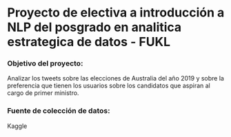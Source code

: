 # Proyecto de electiva a introducción a NLP del posgrado en analitica estrategica de datos - FUKL

### Objetivo del proyecto:

Analizar los tweets sobre las elecciones de Australia del año 2019 y sobre la preferencia que tienen los usuarios sobre los candidatos que aspiran al cargo de primer ministro.
### Fuente de colección de datos:

Kaggle
